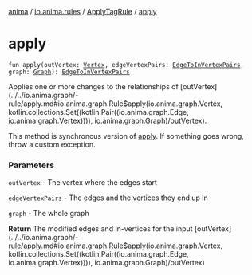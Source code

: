 [anima](../../index.md) / [io.anima.rules](../index.md) / [ApplyTagRule](index.md) / [apply](./apply.md)

# apply

`fun apply(outVertex: `[`Vertex`](../../io.anima.graph/-vertex/index.md)`, edgeVertexPairs: `[`EdgeToInVertexPairs`](../../io.anima.graph/-edge-to-in-vertex-pairs.md)`, graph: `[`Graph`](../../io.anima.graph/-graph/index.md)`): `[`EdgeToInVertexPairs`](../../io.anima.graph/-edge-to-in-vertex-pairs.md)

Applies one or more changes to the relationships of [outVertex](../../io.anima.graph/-rule/apply.md#io.anima.graph.Rule$apply(io.anima.graph.Vertex, kotlin.collections.Set((kotlin.Pair((io.anima.graph.Edge, io.anima.graph.Vertex)))), io.anima.graph.Graph)/outVertex).

This method is synchronous version of [apply](../../io.anima.graph/-rule/apply.md).
If something goes wrong, throw a custom exception.

### Parameters

`outVertex` - The vertex where the edges start

`edgeVertexPairs` - The edges and the vertices they end up in

`graph` - The whole graph

**Return**
The modified edges and in-vertices for the input [outVertex](../../io.anima.graph/-rule/apply.md#io.anima.graph.Rule$apply(io.anima.graph.Vertex, kotlin.collections.Set((kotlin.Pair((io.anima.graph.Edge, io.anima.graph.Vertex)))), io.anima.graph.Graph)/outVertex)

